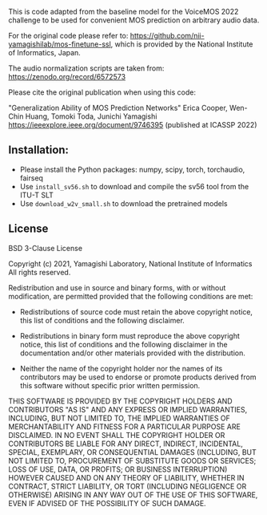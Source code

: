 This is code adapted from the baseline model for the VoiceMOS 2022 challenge to be used for convenient MOS prediction on arbitrary audio data.

For the original code please refer to: https://github.com/nii-yamagishilab/mos-finetune-ssl,
which is provided by the National Institute of Informatics, Japan.

The audio normalization scripts are taken from:
https://zenodo.org/record/6572573

Please cite the original publication when using this code:

"Generalization Ability of MOS Prediction Networks"  Erica Cooper, Wen-Chin Huang, Tomoki Toda, Junichi Yamagishi  https://ieeexplore.ieee.org/document/9746395 (published at ICASSP 2022)

## Installation:
 * Please install the Python packages: numpy, scipy, torch, torchaudio, fairseq
 * Use `install_sv56.sh` to download and compile the sv56 tool from the ITU-T SLT
 * Use `download_w2v_small.sh` to download the pretrained models


## License

BSD 3-Clause License

Copyright (c) 2021, Yamagishi Laboratory, National Institute of Informatics All rights reserved.

Redistribution and use in source and binary forms, with or without modification, are permitted provided that the following conditions are met:

 * Redistributions of source code must retain the above copyright notice, this list of conditions and the following disclaimer.

 * Redistributions in binary form must reproduce the above copyright notice, this list of conditions and the following disclaimer in the documentation and/or other materials provided with the distribution.

 * Neither the name of the copyright holder nor the names of its contributors may be used to endorse or promote products derived from this software without specific prior written permission.

THIS SOFTWARE IS PROVIDED BY THE COPYRIGHT HOLDERS AND CONTRIBUTORS "AS IS" AND ANY EXPRESS OR IMPLIED WARRANTIES, INCLUDING, BUT NOT LIMITED TO, THE IMPLIED WARRANTIES OF MERCHANTABILITY AND FITNESS FOR A PARTICULAR PURPOSE ARE DISCLAIMED. IN NO EVENT SHALL THE COPYRIGHT HOLDER OR CONTRIBUTORS BE LIABLE FOR ANY DIRECT, INDIRECT, INCIDENTAL, SPECIAL, EXEMPLARY, OR CONSEQUENTIAL DAMAGES (INCLUDING, BUT NOT LIMITED TO, PROCUREMENT OF SUBSTITUTE GOODS OR SERVICES; LOSS OF USE, DATA, OR PROFITS; OR BUSINESS INTERRUPTION) HOWEVER CAUSED AND ON ANY THEORY OF LIABILITY, WHETHER IN CONTRACT, STRICT LIABILITY, OR TORT (INCLUDING NEGLIGENCE OR OTHERWISE) ARISING IN ANY WAY OUT OF THE USE OF THIS SOFTWARE, EVEN IF ADVISED OF THE POSSIBILITY OF SUCH DAMAGE.
